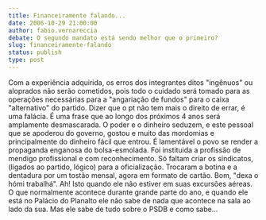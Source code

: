 ```yaml
---
title: Financeiramente falando...
date: 2006-10-29 21:00:00
author: fabio.vernareccia
debate: O segundo mandato está sendo melhor que o primeiro?
slug: financeiramente-falando
status: publish 
type: post
---
```


Com a experiência adquirida, os erros dos integrantes ditos "ingênuos" ou aloprados não serão cometidos, pois todo o cuidado será tomado para as operações necessárias para a "angariação de fundos" para o caixa "alternativo" do partido. Dizer que o pt não tem mais o direito de errar, é uma falácia. É uma frase que ao longo dos próximos 4 anos será amplamente desmascarada. O poder e o dinheiro seduzem, e este pessoal que se apoderou do governo, gostou e muito das mordomias e principalmente do dinheiro fácil que entrou.
É lamentável o povo se render a propaganda enganosa do bolsa-esmolada. Foi instituida a profissão de mendigo profissional e com reconhecimento. Só faltam criar os sindicatos, (ligados ao partido, lógico) para a oficialização. Trocaram a botina e a dentadura por um tostão mensal, agora em formato de cartão. 
Bom, "dexa o hómi trabalhá". Ah! Isto quando ele não estiver em suas excursões aéreas. O que normalmente acontece durante grande parte do ano, e quando ele está no Palácio do Planalto ele não sabe de nada que acontece na sala ao lado da sua.
Mas ele sabe de tudo sobre o PSDB e como sabe...
